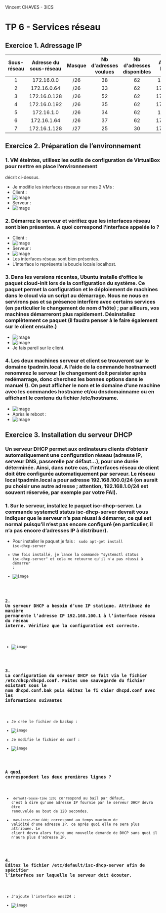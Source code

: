 Vincent CHAVES - 3ICS

# TP 6 - Services réseau

## Exercice 1. Adressage IP

| Sous-réseau | Adresse du sous-réseau | Masque | Nb d'adresses voulues | Nb d'adresses disponibles | Adresse de broadcast | Adresse de la  première machine | Adresse de la dernière machine |
|:-----------:|:----------------------:|:------:|:---------------------:|:-------------------------:|:--------------------:|:-------------------------------:|:------------------------------:|
|      1      | 172.16.0.0             | /26    | 38                    | 62                        | 172.16.0.63          | 172.16.0.1                      | 172.16.0.62                    |
|      2      | 172.16.0.64            | /26    | 33                    | 62                        | 172.16.0.127         | 172.16.0.65                     | 172.16.0.126                   |
|      3      | 172.16.0.128           | /26    | 52                    | 62                        | 172.16.0.191         | 172.16.0.129                    | 172.16.0.190                   |
|      4      | 172.16.0.192           | /26    | 35                    | 62                        | 172.16.0.255         | 172.16.0.193                    | 172.16.0.254                   |
|      5      | 172.16.1.0             | /26    | 34                    | 62                        | 172.16.1.63          | 172.16.1.1                      | 172.16.1.62                    |
|      6      | 172.16.1.64            | /26    | 37                    | 62                        | 172.16.1.127         | 172.16.1.65                     | 172.16.1.126                   |
|      7      | 172.16.1.128           | /27    | 25                    | 30                        | 172.16.1.159         | 172.16.1.129                    | 172.16.1.158                   |

## Exercice 2. Préparation de l’environnement

### 1. VM éteintes, utilisez les outils de configuration de VirtualBox pour mettre en place l’environnement
décrit ci-dessus.
- Je modifie les interfaces réseaux sur mes 2 VMs :
- Client :
- ![image](https://user-images.githubusercontent.com/113091304/194260982-3f8974f4-6c1f-499b-a57d-1bb6d203dba9.png)
- Serveur :
- ![image](https://user-images.githubusercontent.com/113091304/194261310-f32acab7-904e-4939-9607-4add586854d0.png)

### 2. Démarrez le serveur et vérifiez que les interfaces réseau sont bien présentes. A quoi correspond l’interface appelée lo ?
- Client :
- ![image](https://user-images.githubusercontent.com/113091304/194266770-24917f51-d77c-4322-956f-ef942095326e.png)
- Serveur :
- ![image](https://user-images.githubusercontent.com/113091304/194266838-e2c33e13-e666-48ea-990d-a4185eb9e1c4.png)
- Les interfaces réseau sont bien présentes.
- L'interface lo représente la boucle locale localhost.

### 3. Dans les versions récentes, Ubuntu installe d’office le paquet cloud-init lors de la configuration du système. Ce paquet permet la configuration et le déploiement de machines dans le cloud via un script au démarrage. Nous ne nous en servirons pas et sa présence interfère avec certains services (en particulier le changement de nom d’hôte) ; par ailleurs, vos machines démarreront plus rapidement. Désinstallez complètement ce paquet (il faudra penser à le faire également sur le client ensuite.)
- ![image](https://user-images.githubusercontent.com/113091304/194271154-a6240cd2-2af5-4e03-ae68-f1047e6ebfe9.png)
- ![image](https://user-images.githubusercontent.com/113091304/194271956-ac07fe78-2f18-4a94-b436-a55d4d9d20e9.png)
- Je fais pareil sur le client.

### 4. Les deux machines serveur et client se trouveront sur le domaine tpadmin.local. A l’aide de la commande hostnamectl renommez le serveur (le changement doit persister après redémarrage, donc cherchez les bonnes options dans le manuel !). On peut afficher le nom et le domaine d’une machine avec les commandes hostname et/ou dnsdomainname ou en affichant le contenu du fichier /etc/hostname.
- ![image](https://user-images.githubusercontent.com/113091304/194277613-2e1ca571-c666-416b-975a-dde4c37172ef.png)
- Après le reboot :
- ![image](https://user-images.githubusercontent.com/113091304/194279023-655dc996-fdbd-4293-9bc0-fa852b4b8b2f.png)

## Exercice 3. Installation du serveur DHCP
### Un serveur DHCP permet aux ordinateurs clients d’obtenir automatiquement une configuration réseau (adresse IP, serveur DNS, passerelle par défaut…), pour une durée déterminée. Ainsi, dans notre cas, l’interfaces réseau de client doit être configurée automatiquement par serveur. Le réseau local tpadmin.local a pour adresse 192.168.100.0/24 (on aurait pu choisir une autre adresse ; attention, 192.168.1.0/24 est souvent réservée, par exemple par votre FAI).

### 1. Sur le serveur, installez le paquet isc-dhcp-server. La commande systemctl status isc-dhcp-server devrait vous indiquer que le serveur n’a pas réussi à démarrer, ce qui est normal puisqu’il n’est pas encore configuré (en particulier, il n’a pas encore d’adresses IP à distribuer).
- Pour installer le paquet je fais : <code> sudo apt-get install isc-dhcp-server
- Une fois installé, je lance la commande "systemctl status isc-dhcp-server" et cela me retourne qu'il n'a pas réussi à démarrer :
- ![image](https://user-images.githubusercontent.com/113091304/194728509-428cfb6e-a729-4985-9b77-615626ac4714.png)

### 2. Un serveur DHCP a besoin d’une IP statique. Attribuez de manière permanente l’adresse IP 192.168.100.1 à l’interface réseau du réseau interne. Vérifiez que la configuration est correcte.
 - ![image](https://user-images.githubusercontent.com/113091304/194729143-6597c139-95c6-421e-adda-7394b7841214.png)

 ### 3. La configuration du serveur DHCP se fait via le fichier /etc/dhcp/dhcpd.conf. Faites une sauvegarde du fichier existant sous le nom dhcpd.conf.bak puis éditez le fi chier dhcpd.conf avec les informations suivantes
 - Je crée le fichier de backup :
 - ![image](https://user-images.githubusercontent.com/113091304/194729276-54574983-79df-4b17-9bb3-04995d1f89af.png)
 - Je modifie le fichier de conf :
- ![image](https://user-images.githubusercontent.com/113091304/194730041-97c6a46b-2346-48f5-8454-295ababba4a9.png)

 ### A quoi correspondent les deux premières lignes ?
 - <code> default-lease-time 120;</code> correspond au bail par défaut, c'est à dire qu'une adresse IP fournie par le serveur DHCP devra être renouvelée au bout de 120 secondes.
 - <code> max-lease-time 600;</code> correspond au temps maximum de validité d'une adresse IP, ce après quoi elle ne sera plus attribuée. Le client devra alors faire une nouvelle demande de DHCP sans quoi il n'aura plus d'adresse IP.
 
### 4. Editez le fichier /etc/default/isc-dhcp-server afin de spécifier l’interface sur laquelle le serveur doit écouter.
 - J'ajoute l'interface ens224 :
- ![image](https://user-images.githubusercontent.com/113091304/194730921-b6c4a0cf-5d1c-4e92-84db-a2f0fa9a183d.png)


 
